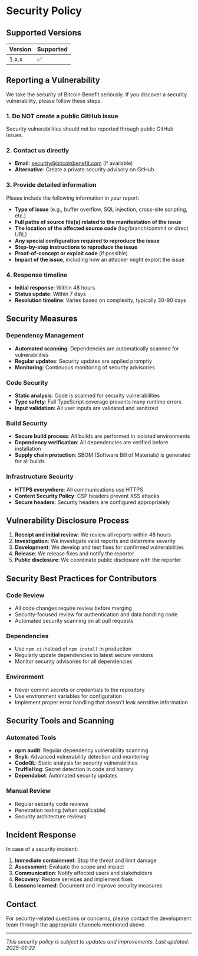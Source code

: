 # Security Policy

## Supported Versions

| Version | Supported          |
| ------- | ------------------ |
| 1.x.x   | :white_check_mark: |

## Reporting a Vulnerability

We take the security of Bitcoin Benefit seriously. If you discover a security vulnerability, please follow these steps:

### 1. Do NOT create a public GitHub issue

Security vulnerabilities should not be reported through public GitHub issues.

### 2. Contact us directly

- **Email**: security@bitcoinbenefit.com (if available)
- **Alternative**: Create a private security advisory on GitHub

### 3. Provide detailed information

Please include the following information in your report:

- **Type of issue** (e.g., buffer overflow, SQL injection, cross-site scripting, etc.)
- **Full paths of source file(s) related to the manifestation of the issue**
- **The location of the affected source code** (tag/branch/commit or direct URL)
- **Any special configuration required to reproduce the issue**
- **Step-by-step instructions to reproduce the issue**
- **Proof-of-concept or exploit code** (if possible)
- **Impact of the issue**, including how an attacker might exploit the issue

### 4. Response timeline

- **Initial response**: Within 48 hours
- **Status update**: Within 7 days
- **Resolution timeline**: Varies based on complexity, typically 30-90 days

## Security Measures

### Dependency Management

- **Automated scanning**: Dependencies are automatically scanned for vulnerabilities
- **Regular updates**: Security updates are applied promptly
- **Monitoring**: Continuous monitoring of security advisories

### Code Security

- **Static analysis**: Code is scanned for security vulnerabilities
- **Type safety**: Full TypeScript coverage prevents many runtime errors
- **Input validation**: All user inputs are validated and sanitized

### Build Security

- **Secure build process**: All builds are performed in isolated environments
- **Dependency verification**: All dependencies are verified before installation
- **Supply chain protection**: SBOM (Software Bill of Materials) is generated for all builds

### Infrastructure Security

- **HTTPS everywhere**: All communications use HTTPS
- **Content Security Policy**: CSP headers prevent XSS attacks
- **Secure headers**: Security headers are configured appropriately

## Vulnerability Disclosure Process

1. **Receipt and initial review**: We review all reports within 48 hours
2. **Investigation**: We investigate valid reports and determine severity
3. **Development**: We develop and test fixes for confirmed vulnerabilities
4. **Release**: We release fixes and notify the reporter
5. **Public disclosure**: We coordinate public disclosure with the reporter

## Security Best Practices for Contributors

### Code Review

- All code changes require review before merging
- Security-focused review for authentication and data handling code
- Automated security scanning on all pull requests

### Dependencies

- Use `npm ci` instead of `npm install` in production
- Regularly update dependencies to latest secure versions
- Monitor security advisories for all dependencies

### Environment

- Never commit secrets or credentials to the repository
- Use environment variables for configuration
- Implement proper error handling that doesn't leak sensitive information

## Security Tools and Scanning

### Automated Tools

- **npm audit**: Regular dependency vulnerability scanning
- **Snyk**: Advanced vulnerability detection and monitoring
- **CodeQL**: Static analysis for security vulnerabilities
- **TruffleHog**: Secret detection in code and history
- **Dependabot**: Automated security updates

### Manual Review

- Regular security code reviews
- Penetration testing (when applicable)
- Security architecture reviews

## Incident Response

In case of a security incident:

1. **Immediate containment**: Stop the threat and limit damage
2. **Assessment**: Evaluate the scope and impact
3. **Communication**: Notify affected users and stakeholders
4. **Recovery**: Restore services and implement fixes
5. **Lessons learned**: Document and improve security measures

## Contact

For security-related questions or concerns, please contact the development team through the appropriate channels mentioned above.

---

*This security policy is subject to updates and improvements. Last updated: 2025-01-22*